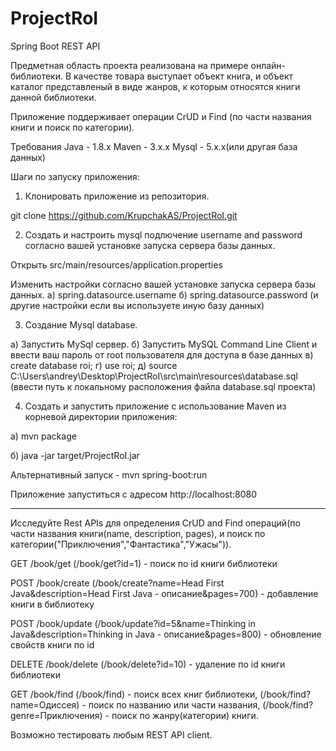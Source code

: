 # ProjectRoI
Spring Boot REST API

Предметная область проекта реализована на примере онлайн-библиотеки. В качестве товара выступает объект книга, и объект каталог представленый в виде жанров, к которым относятся книги данной библиотеки.

Приложение поддерживает операции CrUD и Find (по части названия книги и поиск по категории).

Требования
Java - 1.8.x
Maven - 3.x.x
Mysql - 5.x.x(или другая база данных)

Шаги по запуску приложения:

1. Клонировать приложение из репозитория.

git clone https://github.com/KrupchakAS/ProjectRoI.git

2. Создать и настроить mysql подлючение username and password согласно вашей установке запуска сервера базы данных.

Открыть src/main/resources/application.properties

Изменить настройки согласно вашей установке запуска сервера базы данных.
а) spring.datasource.username 
б) spring.datasource.password 
(и другие настройки если вы используете иную базу данных)

3. Создание Mysql database.

а) Запустить MySql сервер.
б) Запустить MySQL Command Line Client и ввести ваш пароль от root пользователя для доступа в базе данных
в) create database roi;
г) use roi;
д) source C:\Users\andrey\Desktop\ProjectRoI\src\main\resources\database.sql (ввести путь к локальному расположения файла database.sql проекта) 

4. Создать и запустить приложение с использование Maven из корневой директории приложения:

а) mvn package

б) java -jar target/ProjectRoI.jar

Альтернативный запуск - mvn spring-boot:run 

Приложение запуститься с адресом http://localhost:8080

-------------------------------------------------------

Исследуйте Rest APIs для определения CrUD and Find операций(по части названия книги(name, description, pages), и поиск по категории("Приключения","Фантастика","Ужасы")).

GET /book/get (/book/get?id=1) - поиск по id книги библиотеки

POST /book/create (/book/create?name=Head First Java&description=Head First Java - описание&pages=700) - добавление книги в библиотеку

POST /book/update (/book/update?id=5&name=Thinking in Java&description=Thinking in Java - описание&pages=800) - обновление свойств книги по id

DELETE /book/delete (/book/delete?id=10) - удаление по id книги библиотеки

GET /book/find (/book/find) - поиск всех книг библиотеки, (/book/find?name=Одиссея) - поиск по названию или части названия, (/book/find?genre=Приключения) - поиск по жанру(категории) книги.

Возможно тестировать любым REST API client.
